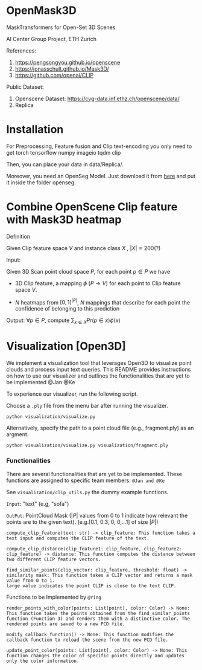 # OpenMask3D
MaskTransformers for Open-Set 3D Scenes

AI Center Group Project, ETH Zurich

References:
1. https://pengsongyou.github.io/openscene
2. https://jonasschult.github.io/Mask3D/
3. https://github.com/openai/CLIP

Public Dataset:
1. Openscene Dataset: https://cvg-data.inf.ethz.ch/openscene/data/
2. Replica


# Installation 
For Preprocessing, Feature fusion and Clip text-encoding you only need to get
    torch
    tensorflow
    numpy
    imageio
    tqdm
    clip

Then, you can place your data in data/Replica/.

Moreover, you need an OpenSeg Model. Just download it from [here](https://drive.google.com/file/d/1DgyH-1124Mo8p6IUJ-ikAiwVZDDfteak/view?usp=sharing)
and put it inside the folder openseg.

# Combine OpenScene Clip feature with Mask3D heatmap

Definition
   
   Given Clip feature space $V$ and instance class $`X`$ , $|X| = 200$(?)
   
   Input: 
   
   Given 3D Scan point cloud space $P$, for each point $p \in P$ we have
        
   - 3D Clip feature, a mapping $\phi$ ($P \to V$) for each point to Clip feature space $V$.
   <!---     
   - Mask3D heatmap, a mapping for each point to probability space over instance class $X$ , $\sum_{x \in X}Pr(p \in x) = 1$
   -->
   - $N$ heatmaps from $[0,1]^{|P|}$, $N$ mappings that describe for each point the confidence of belonging to this prediction
   
   Output: 
        $\forall p \in P$, compute $\sum_{x \in X} Pr(p \in x) \phi(x)$
  

# Visualization [Open3D]

We implement a visualization tool that leverages Open3D to visualize point clouds and process input text queries. This README provides instructions on how to use our visualizer and outlines the functionalities that are yet to be implemented @Jan @Ke


To experience our visualizer, run the following script. 

Choose a `.ply` file from the menu bar after running the visualizer.

    python visualization/visualize.py
    

Alternatively, specify the path to a point cloud file (e.g., fragment.ply) as an argment.
 
    python visualization/visualize.py visualization/fragment.ply
    

### Functionalities

There are several functionalities that are yet to be implemented. These functions are assigned to specific team members:
`@Jan and @Ke` 

See `visualization/clip_utils.py` the dummy example functions.

`Input`:  "text"   (e.g, "sofa")

`OutPut`: PointCloud Mask ($|P|$ values from 0 to 1 indicate how relevant the points are to the given text). (e.g.[0.1, 0.3, 0, 0,...1] of size $|P|$)


    compute_clip_feature(text: str) -> clip_feature: This function takes a text input and computes the CLIP feature of the text.

    compute_clip_distance(clip_feature1: clip_feature, clip_feature2: clip_feature) -> distance: This function computes the distance between two different CLIP feature vectors.

    find_similar_points(clip_vector: clip_feature, threshold: float) -> similarity mask: This function takes a CLIP vector and returns a mask value from 0 to 1. 
    large value indicates the point CLIP is close to the text CLIP. 



Functions to be Implemented by `@Ying`

    render_points_with_color(points: List[point], color: Color) -> None: This function takes the points obtained from the find_similar_points function (Function 3) and renders them with a distinctive color. The rendered points are saved to a new PCD file.

    modify_callback_function() -> None: This function modifies the callback function to reload the scene from the new PCD file.

    update_point_color(points: List[point], color: Color) -> None: This function changes the color of specific points directly and updates only the color information.

